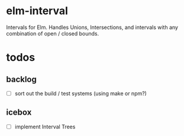 
# elm-interval

Intervals for Elm. Handles Unions, Intersections, and intervals with any 
combination of open / closed bounds.


# todos

## backlog

- [ ] sort out the build / test systems (using make or npm?)


## icebox

- [ ] implement Interval Trees
